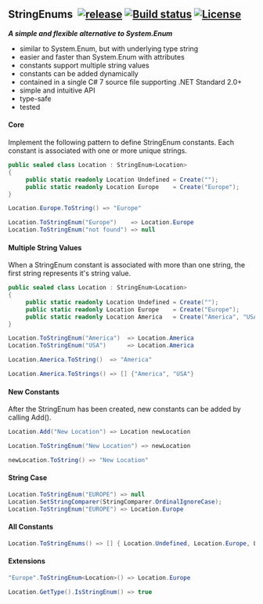 ## StringEnums&nbsp;&nbsp;[![release](https://img.shields.io/github/release/dshe/StringEnums.svg)](https://github.com/dshe/StringEnums/releases) [![Build status](https://ci.appveyor.com/api/projects/status/a0qowb0k05hih5xm?svg=true)](https://ci.appveyor.com/project/dshe/stringenums) [![License](https://img.shields.io/badge/license-Apache%202.0-7755BB.svg)](https://opensource.org/licenses/Apache-2.0)
***A simple and flexible alternative to System.Enum***
- similar to System.Enum, but with underlying type string
- easier and faster than System.Enum with attributes
- constants support multiple string values
- constants can be added dynamically
- contained in a single C# 7 source file supporting .NET Standard 2.0+
- simple and intuitive API
- type-safe
- tested

#### Core
Implement the following pattern to define StringEnum constants. Each constant is associated with one or more unique strings.
```csharp
public sealed class Location : StringEnum<Location>
{
     public static readonly Location Undefined = Create("");
     public static readonly Location Europe    = Create("Europe");
}

Location.Europe.ToString() => "Europe"

Location.ToStringEnum("Europe")    => Location.Europe
Location.ToStringEnum("not found") => null
```
#### Multiple String Values
When a StringEnum constant is associated with more than one string, the first string represents it's string value.
```csharp
public sealed class Location : StringEnum<Location>
{
     public static readonly Location Undefined = Create("");
     public static readonly Location Europe    = Create("Europe");
     public static readonly Location America   = Create("America", "USA");
}

Location.ToStringEnum("America")  => Location.America
Location.ToStringEnum("USA")      => Location.America

Location.America.ToString()  => "America"

Location.America.ToStrings() => [] {"America", "USA"}
```

#### New Constants
After the StringEnum has been created, new constants can be added by calling Add().
```csharp
Location.Add("New Location") => Location newLocation

Location.ToStringEnum("New Location") => newLocation

newLocation.ToString() => "New Location"
```

#### String Case
```csharp
Location.ToStringEnum("EUROPE") => null
Location.SetStringComparer(StringComparer.OrdinalIgnoreCase);
Location.ToStringEnum("EUROPE") => Location.Europe
```
#### All Constants
```csharp
Location.ToStringEnums() => [] { Location.Undefined, Location.Europe, Location.America }
```
#### Extensions
```csharp
"Europe".ToStringEnum<Location>() => Location.Europe

Location.GetType().IsStringEnum() => true
```

